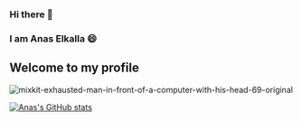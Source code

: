 ### Hi there 👋
### I am Anas Elkalla 😄
## Welcome to my profile 
<!--
**AnasElkalla/AnasElkalla** is a ✨ _special_ ✨ repository because its `README.md` (this file) appears on your GitHub profile.

Here are some ideas to get you started:

- 🔭 I’m currently working on ...
- 🌱 I’m currently learning ...
- 👯 I’m looking to collaborate on ...
- 🤔 I’m looking for help with ...
- 💬 Ask me about ...
- 📫 How to reach me: ...
- 😄 Pronouns: ...
- ⚡ Fun fact: ...
-->
<!-- [![Anurag's GitHub stats](https://github-readme-stats.vercel.app/api?username=AnasElkalla)](https://github.com/AnasElkalla/github-readme-stats) -->
![mixkit-exhausted-man-in-front-of-a-computer-with-his-head-69-original](https://user-images.githubusercontent.com/79075490/209858649-68f64751-98c4-413d-9d86-45530dca1ec3.png)


[![Anas's GitHub stats](https://github-readme-stats.vercel.app/api?username=Anas%20Elkalla)](https://github.com/AnasElkalla/github-readme-stats)
